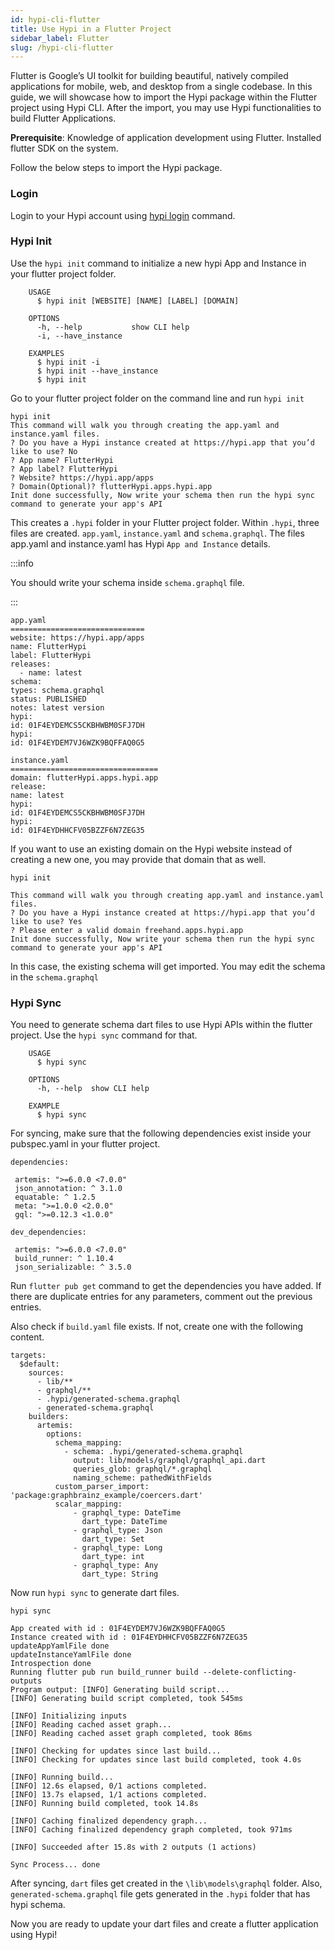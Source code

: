 ```yaml
---
id: hypi-cli-flutter
title: Use Hypi in a Flutter Project
sidebar_label: Flutter
slug: /hypi-cli-flutter
---
```


Flutter is Google’s UI toolkit for building beautiful, natively compiled applications for mobile, web, and desktop from a single codebase. In this guide, we will showcase how to import the Hypi package within the Flutter project using Hypi CLI. After the import, you may use Hypi functionalities to build Flutter Applications.

**Prerequisite**: Knowledge of application development using Flutter. Installed flutter SDK on the system.

Follow the below steps to import the Hypi package.

### Login

Login to your Hypi account using [hypi login](hypi-cli-intro.md#hypi-login) command.

### Hypi Init

Use the `hypi init` command to initialize a new hypi App and Instance in your flutter project folder.
```
    USAGE
      $ hypi init [WEBSITE] [NAME] [LABEL] [DOMAIN]
    
    OPTIONS
      -h, --help           show CLI help
      -i, --have_instance
    
    EXAMPLES
      $ hypi init -i
      $ hypi init --have_instance
      $ hypi init
```
Go to your flutter project folder on the command line and run `hypi init`
```
hypi init
This command will walk you through creating the app.yaml and instance.yaml files.
? Do you have a Hypi instance created at https://hypi.app that you’d like to use? No
? App name? FlutterHypi
? App label? FlutterHypi
? Website? https://hypi.app/apps
? Domain(Optional)? flutterHypi.apps.hypi.app
Init done successfully, Now write your schema then run the hypi sync command to generate your app's API
```
This creates a  `.hypi` folder in your Flutter project folder. Within `.hypi`, three files are created. `app.yaml`, `instance.yaml` and `schema.graphql`. The files app.yaml and instance.yaml has Hypi `App and Instance` details. 

:::info 

You should write your schema inside `schema.graphql` file.

:::

```
app.yaml
==============================
website: https://hypi.app/apps
name: FlutterHypi
label: FlutterHypi
releases:
  - name: latest
schema:
types: schema.graphql
status: PUBLISHED
notes: latest version
hypi:
id: 01F4EYDEMCS5CKBHWBM0SFJ7DH
hypi:
id: 01F4EYDEM7VJ6WZK9BQFFAQ0G5
```
```
instance.yaml
=================================
domain: flutterHypi.apps.hypi.app
release:
name: latest
hypi:
id: 01F4EYDEMCS5CKBHWBM0SFJ7DH
hypi:
id: 01F4EYDHHCFV05BZZF6N7ZEG35
```

If you want to use an existing domain on the Hypi website instead of creating a new one, you may provide that domain that as well.
```
hypi init
```
```
This command will walk you through creating app.yaml and instance.yaml files.
? Do you have a Hypi instance created at https://hypi.app that you’d like to use? Yes
? Please enter a valid domain freehand.apps.hypi.app
Init done successfully, Now write your schema then run the hypi sync command to generate your app's API
```
In this case, the existing schema will get imported. You may edit the schema in the `schema.graphql`

### Hypi Sync

You need to generate schema dart files to use Hypi APIs within the flutter project. Use the `hypi sync` command for that.
```
    USAGE
      $ hypi sync
    
    OPTIONS
      -h, --help  show CLI help
    
    EXAMPLE
      $ hypi sync
```
For syncing, make sure that the following dependencies exist inside your pubspec.yaml in your flutter project.
```
dependencies:

 artemis: ">=6.0.0 <7.0.0"
 json_annotation: ^ 3.1.0
 equatable: ^ 1.2.5
 meta: ">=1.0.0 <2.0.0"
 gql: ">=0.12.3 <1.0.0"

dev_dependencies:

 artemis: ">=6.0.0 <7.0.0"
 build_runner: ^ 1.10.4
 json_serializable: ^ 3.5.0
```
Run `flutter pub get` command to get the dependencies you have added. If there are duplicate entries for any parameters, comment out the previous entries.

Also check if `build.yaml` file exists. If not, create one with the following content.
```
targets:
  $default:
    sources:
      - lib/**
      - graphql/**
      - .hypi/generated-schema.graphql
      - generated-schema.graphql
    builders:
      artemis:
        options:
          schema_mapping:
            - schema: .hypi/generated-schema.graphql
              output: lib/models/graphql/graphql_api.dart
              queries_glob: graphql/*.graphql
              naming_scheme: pathedWithFields
          custom_parser_import: 'package:graphbrainz_example/coercers.dart'
          scalar_mapping:
              - graphql_type: DateTime
                dart_type: DateTime
              - graphql_type: Json
                dart_type: Set
              - graphql_type: Long
                dart_type: int
              - graphql_type: Any
                dart_type: String
```
Now run `hypi sync` to generate dart files.
```
hypi sync
```
```
App created with id : 01F4EYDEM7VJ6WZK9BQFFAQ0G5
Instance created with id : 01F4EYDHHCFV05BZZF6N7ZEG35
updateAppYamlFile done
updateInstanceYamlFile done
Introspection done
Running flutter pub run build_runner build --delete-conflicting-outputs
Program output: [INFO] Generating build script...
[INFO] Generating build script completed, took 545ms

[INFO] Initializing inputs
[INFO] Reading cached asset graph...
[INFO] Reading cached asset graph completed, took 86ms

[INFO] Checking for updates since last build...
[INFO] Checking for updates since last build completed, took 4.0s

[INFO] Running build...
[INFO] 12.6s elapsed, 0/1 actions completed.
[INFO] 13.7s elapsed, 1/1 actions completed.
[INFO] Running build completed, took 14.8s

[INFO] Caching finalized dependency graph...
[INFO] Caching finalized dependency graph completed, took 971ms

[INFO] Succeeded after 15.8s with 2 outputs (1 actions)

Sync Process... done

```
After syncing, `dart` files get created in the `\lib\models\graphql` folder. Also, `generated-schema.graphql` file gets generated in the `.hypi` folder that has hypi schema.

Now you are ready to update your dart files and create a flutter application using Hypi!
